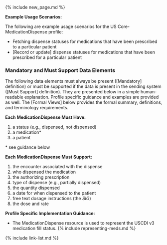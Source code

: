 {% include new_page.md %}

**Example Usage Scenarios:**

The following are example usage scenarios for the US Core-MedicationDispense
profile:

-  Fetching dispense statuses for medications that have been prescribed to a particular patient
-  [Record or update] dispense statuses for medications that have been prescribed for a particular
    patient

### Mandatory and Must Support Data Elements


The following data elements must always be present ([Mandatory] definition) or must be supported if the data is present in the sending system ([Must Support] definition). They are presented below in a simple human-readable explanation. Profile specific guidance and examples are provided as well. The [Formal Views] below provides the formal summary, definitions, and terminology requirements.  

**Each MedicationDispense Must Have:**

1. a status (e.g., dispensed, not dispensed)
2. a medication*
3. a patient


\* see guidance below

**Each MedicationDispense Must Support:**

1. <span class="bg-success" markdown="1">the encounter associated with the dispense</span><!-- new-content -->
2. who dispensed the medication
3. the authorizing prescription
4. type of dispense (e.g., partially dispensed)
5. the quantity dispensed
6. a date for when dispensed to the patient
7. free text dosage instructions (the *SIG*)
8. the dose and rate


**Profile Specific Implementation Guidance:**

* The MedicationDispense resource is used to represent the USCDI v3 medication fill status.
{% include representing-meds.md %}

{% include link-list.md %}
